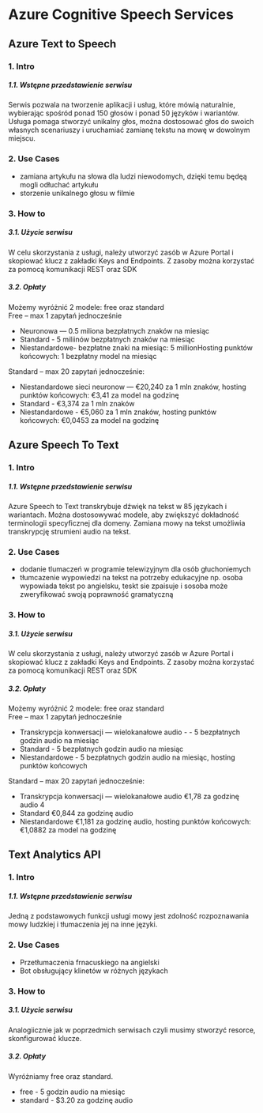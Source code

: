 # Azure Cognitive Speech Services

## Azure Text to Speech
### 1. Intro
##### 1.1. Wstępne przedstawienie serwisu
Serwis pozwala na tworzenie aplikacji i usług, które mówią naturalnie, wybierając spośród ponad 150 głosów i ponad 50 języków i wariantów. Usługa pomaga stworzyć unikalny głos, można dostosować głos do swoich własnych scenariuszy i uruchamiać zamianę tekstu na mowę w dowolnym miejscu.

### 2. Use Cases
* zamiana artykułu na słowa dla ludzi niewodomych, dzięki temu będęą mogli odłuchać artykułu
* storzenie unikalnego głosu w filmie 

### 3. How to
##### 3.1. Użycie serwisu
W celu skorzystania z usługi, należy utworzyć zasób w Azure Portal i skopiować klucz z zakładki Keys and Endpoints. Z zasoby można korzystać za pomocą komunikacji REST oraz SDK

##### 3.2. Opłaty
Możemy wyróżnić 2 modele: free oraz standard <br/>
Free – max 1 zapytań jednocześnie <br/>
* Neuronowa — 0.5 miliona bezpłatnych znaków na miesiąc  <br/>
* Standard - 5 miliinów bezpłatnych znaków na miesiąc <br/>
* Niestandardowe- bezpłatne znaki na miesiąc: 5 millionHosting punktów końcowych: 1 bezpłatny model na miesiąc <br/>

Standard – max 20 zapytań jednocześnie:<br/>
* Niestandardowe sieci neuronow — €20,240 za 1 mln znaków, hosting punktów końcowych: €3,41 za model na godzinę  <br/>
* Standard - 	€3,374 za 1 mln znaków  <br/>
* Niestandardowe	- €5,060 za 1 mln znaków, hosting punktów końcowych: €0,0453 za model na godzinę  <br/>

## Azure Speech To Text

### 1. Intro
##### 1.1. Wstępne przedstawienie serwisu
Azure Speech to Text transkrybuje dźwięk na tekst w 85 językach i wariantach. Można dostosowywać modele, aby zwiększyć dokładność terminologii specyficznej dla domeny.
Zamiana mowy na tekst umożliwia transkrypcję strumieni audio na tekst.


### 2. Use Cases
* dodanie tlumaczeń w programie telewizyjnym dla osób głuchoniemych
* tłumcazenie wypowiedzi na tekst na potrzeby edukacyjne np. osoba wypowiada tekst po angielsku, teskt sie zpaisuje i sosoba może zweryfikować swoją poprawność gramatyczną 

### 3. How to
##### 3.1. Użycie serwisu
W celu skorzystania z usługi, należy utworzyć zasób w Azure Portal i skopiować klucz z zakładki Keys and Endpoints. Z zasoby można korzystać za pomocą komunikacji REST oraz SDK


##### 3.2. Opłaty
Możemy wyróżnić 2 modele: free oraz standard <br/>
Free – max 1 zapytań jednocześnie <br/>
* Transkrypcja konwersacji — wielokanałowe audio - - 5 bezpłatnych godzin audio na miesiąc </b>
* Standard - 5 bezpłatnych godzin audio na miesiąc </b>
* Niestandardowe	- 5 bezpłatnych godzin audio na miesiąc, hosting punktów końcowych </b>

Standard – max 20 zapytań jednocześnie:<br/>
* Transkrypcja konwersacji — wielokanałowe audio €1,78 za godzinę audio 4
* Standard €0,844 za godzinę audio
* Niestandardowe	€1,181 za godzinę audio, hosting punktów końcowych: €1,0882 za model na godzinę


## Text Analytics API

### 1. Intro
##### 1.1. Wstępne przedstawienie serwisu
Jedną z podstawowych funkcji usługi mowy jest zdolność rozpoznawania mowy ludzkiej i tłumaczenia jej na inne języki.


### 2. Use Cases
* Przetłumaczenia frnacuskiego na angielski
* Bot obsługujący klinetów w różnych językach


### 3. How to
##### 3.1. Użycie serwisu
Analogiicznie jak w poprzedmich serwisach czyli musimy stworzyć resorce, skonfigurować klucze. 

##### 3.2. Opłaty
Wyróżniamy free oraz standard. </b>
* free - 5 godzin audio na miesiąc
* standard  - $3.20 za godzinę audio

